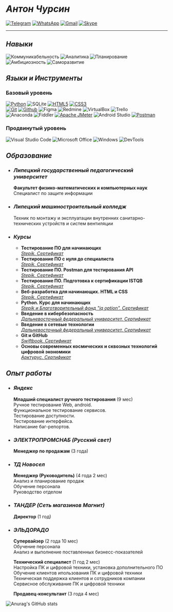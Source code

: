 # ***Антон Чурсин***

[![Telegram](https://img.shields.io/badge/Telegram-white?style=social&logo=Telegram&logoColor=26A5E4)](https://t.me/xn7kax) [![WhatsApp](https://img.shields.io/badge/WhatsApp-white?style=social&logo=WhatsApp&logoColor=25D366)]() [![Gmail](https://img.shields.io/badge/Gmail-white?style=social&logo=Gmail&logoColor=EA4335)](mailto:anton.a.chursin@gmail.com) [![Skype](https://img.shields.io/badge/Skype-white?style=social&logo=Skype&logoColor=26A5E4)](https://join.skype.com/invite/E8LfPXIfr4Mv)

---

## ***Навыки***
![Коммуникабельность](https://img.shields.io/badge/Коммуникабельность-white?style=for-the-badge)
![Аналитика](https://img.shields.io/badge/Аналитика-white?style=for-the-badge)
![Планирование](https://img.shields.io/badge/Планирование-white?style=for-the-badge)
![Амбициозность](https://img.shields.io/badge/Амбициозность-white?style=for-the-badge)
![Саморазвитие](https://img.shields.io/badge/Саморазвитие-white?style=for-the-badge)

## ***Языки и Инструменты***

### **Базовый уровень**

[![Python](https://img.shields.io/badge/python-white?style=for-the-badge&logo=python&logoColor=3776AB)](../main/Certificates/Python.%20Курс%20для%20начинающих.jpg)
![SQLite](https://img.shields.io/badge/sqlite-white?style=for-the-badge&logo=sqlite&logoColor=003B57)
[![HTML5](https://img.shields.io/badge/HTML5-white?style=for-the-badge&logo=HTML5&logoColor=E34F26)](../main/Certificates/Веб-разработка%20для%20начинающих.%20HTML%20и%20CSS.jpg)
[![CSS3](https://img.shields.io/badge/css3-white?style=for-the-badge&logo=css3&logoColor=1572B6)](../main/Certificates/Веб-разработка%20для%20начинающих.%20HTML%20и%20CSS.jpg)<!--![JavaScript](https://img.shields.io/badge/JavaScript-white?style=for-the-badge&logo=JavaScript&logoColor=F7DF1E)--><!--![Selenium](https://img.shields.io/badge/selenium-white?style=for-the-badge&logo=selenium&logoColor=43B02A)-->  
[![Git](https://img.shields.io/badge/Git-white?style=for-the-badge&logo=git&logoColor=F05032)](../main/Certificates/Изучаем%20Git%20И%20GitHub.jpg)
[![Github](https://img.shields.io/badge/Github-white?style=for-the-badge&logo=github&logoColor=181717)](../main/Certificates/Изучаем%20Git%20И%20GitHub.jpg)
![Figma](https://img.shields.io/badge/figma-white?style=for-the-badge&logo=figma&logoColor=F24E1E)
![Redmine](https://img.shields.io/badge/redmine-white?style=for-the-badge&logo=redmine&logoColor=B32024)
![VirtualBox](https://img.shields.io/badge/virtualbox-white?style=for-the-badge&logo=virtualbox&logoColor=183A61)
![Trello](https://img.shields.io/badge/Trello-white?style=for-the-badge&logo=Trello&logoColor=0052CC)  
![Anaconda](https://img.shields.io/badge/anaconda-white?style=for-the-badge&logo=anaconda&logoColor=44A833)
![Fiddler](https://img.shields.io/badge/fiddler-white?style=for-the-badge&logo=fiddler&logoColor=green)
[![Apache JMeter](https://img.shields.io/badge/apache%20jmeter-white?style=for-the-badge&logo=apachejmeter&logoColor=D22128)](../main/Certificates/Тестирование%20ПО%20с%20нуля%20до%20специалиста.jpg)
![Android Studio](https://img.shields.io/badge/android%20studio-white?style=for-the-badge&logo=androidstudio&logoColor=0078D6)
[![Postman](https://img.shields.io/badge/postman-white?style=for-the-badge&logo=postman&logoColor=FF6C37)](../main/Certificates/Тестирование%20ПО.%20Postman%20для%20тестирования%20API.jpg)

### **Продвинутый уровень**

![Visual Studio Code](https://img.shields.io/badge/visual%20studio%20code-white?style=for-the-badge&logo=visualstudiocode&logoColor=007ACC)
![Microsoft Office](https://img.shields.io/badge/ms%20office-white?style=for-the-badge&logo=microsoftoffice&logoColor=D83B01)
![Windows](https://img.shields.io/badge/windows-white?style=for-the-badge&logo=windows&logoColor=0078D6)
![DevTools](https://img.shields.io/badge/DevTools-white?style=for-the-badge&logo=GoogleChrome&logoColor=4285F4)

## ***Образование***

+ ### ***Липецкий государственный педагогический университет***
  **Факультет физико-математических и компьютерных наук**  
  Специалист по защите информации

+ ### ***Липецкий машиностроительный колледж***
  Техник по монтажу и эксплуатации внутренних санитарно-технических устройств и систем вентиляции

+ ### ***Курсы***
  + **Тестирование ПО для начинающих**  
*[Stepik. Сертификат](../main/Certificates/Тестирование%20ПО%20для%20начинающих.jpg)*
  + **Тестирование ПО с нуля до специалиста**  
*[Stepik. Сертификат](../main/Certificates/Тестирование%20ПО%20с%20нуля%20до%20специалиста.jpg)*
  + **Тестирование ПО. Postman для тестирования API**  
*[Stepik. Сертификат](../main/Certificates/Тестирование%20ПО.%20Postman%20для%20тестирования%20API.jpg)*
  + **Тестирование ПО. Подготовка к сертификации ISTQB**  
*[Stepik. Сертификат](../main/Certificates/Тестирование%20ПО.%20Подготовка%20к%20сертификации%20ISTQB.jpg)*
  + **Веб-разработка для начинающих. HTML и CSS**  
*[Stepik. Сертификат](../main/Certificates/Веб-разработка%20для%20начинающих.%20HTML%20и%20CSS.jpg)*
  + **Python. Курс для начинающих**  
*[Stepik и Благотворительный фонд "iq option". Сертификат](../main/Certificates/Python.%20Курс%20для%20начинающих.jpg)*
  + **Введение в кибербезопасность**  
*[Дальневосточный федеральный университет. Сертификат](../main/Certificates/Введение%20в%20кибербезопасность.jpg)*
  + **Введение в сетевые технологии**  
*[Дальневосточный федеральный университет. Сертификат](../main/Certificates/Введение%20в%20сетевые%20технологии.jpg)*
  + **Git и GitHub**  
*[Swiftbook. Сертификат](../main/Certificates/Изучаем%20Git%20И%20GitHub.jpg)*
  + **Основы современных космических и сквозных технологий цифровой экономики**  
*[Арктурус. Сертификат](../main/Certificates/Основы%20современных%20космических%20и%20сквозных%20технологий%20цифровой%20экономики.jpg)*

## ***Опыт работы***

+ ### ***Яндекс***  
  **Младший специалист ручного тестирования**  (9 мес)  
  Ручное тестирование Web, android.  
  Функциональное тестирование сервисов.  
  Тестирование доступности.  
  Тестирование интерфейса.  
  Написание баг-репортов.  

+ ### ***ЭЛЕКТРОПРОМСНАБ (Русский свет)***  
  **Менеджер по продажам** (3 года)

+ ### ***ТД Новосел***
  **Менеджер (Руководитель)** (4 года 2 мес)  
  Анализ и планирование продаж  
  Обучение персонала  
  Руководство отделом

+ ### ***ТАНДЕР (Сеть магазинов Магнит)***  
  **Директор** (1 год)

+ ### ***ЭЛЬДОРАДО***  
  **Супервайзер** (2 года 10 мес)  
  Обучение персонала  
  Анализ и выполнение поставленных бизнесс-показателей  

  **Технический специалист** (1 год 2 мес)  
  Настройка ПК и цифровой техники, установка дополнительного ПО  
  Обучение клиентов ипользования ПК и цифровой техники  
  Техническая поддержка клиентов и сотрудников компании  
  Сервисное обслуживание ПК и цифровой техники  

  **Продавец-консультант** (3 года 4 мес)

![Anurag's GitHub stats](https://github-readme-stats.vercel.app/api?username=N7KA&count_private=true&show_icons=true&theme=white&locale=ru&custom_title=Антон%20Чурсин.%20Статистика%20GitHub)
